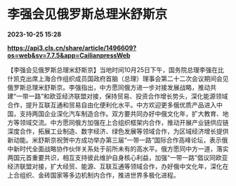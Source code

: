 # 李强会见俄罗斯总理米舒斯京

**2023-10-25 15:28**

**https://api3.cls.cn/share/article/1496609?os=web&sv=7.7.5&app=CailianpressWeb**

【李强会见俄罗斯总理米舒斯京】当地时间10月25日下午，国务院总理李强在比什凯克出席上海合作组织成员国政府首脑（总理）理事会第二十二次会议期间会见俄罗斯总理米舒斯京。李强指出，中方愿同俄方进一步对接发展战略，推动共建“一带一路”和欧亚经济联盟对接，保持贸易、投资合作增长势头，深化能源领域合作，提升互联互通和贸易自由化便利化水平。中方欢迎更多俄优质产品进入中国，支持两国企业深化汽车制造合作。双方要共同办好中俄文化年，扩大教育、地方等领域交流。中方愿同俄方加强在上合组织框架内合作，推动开展产业链供应链深度合作，拓展工业制造、数字经济、绿色发展等领域合作，为区域经济增长提供新动能。米舒斯京祝贺中方成功举办第三届“一带一路”国际合作高峰论坛，表示俄中新时代全面战略协作伙伴关系处于前所未有的高水平。俄方愿同中方一道，落实两国元首重要共识，相互支持彼此维护自身核心利益，加强“一带一路”倡议同欧亚经济联盟对接，扩大经贸、能源、互联互通等领域合作，办好俄中文化年，深化在上合组织、金砖国家等多边机制内合作，推进世界多极化进程。